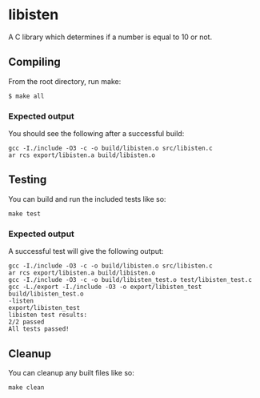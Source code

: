 # libisten
A C library which determines if a number is equal to 10 or not.

## Compiling
From the root directory, run make:

```
$ make all
```

### Expected output
You should see the following after a successful build:

```
gcc -I./include -O3 -c -o build/libisten.o src/libisten.c
ar rcs export/libisten.a build/libisten.o
```

## Testing
You can build and run the included tests like so:

```
make test
```

### Expected output
A successful test will give the following output:

```
gcc -I./include -O3 -c -o build/libisten.o src/libisten.c
ar rcs export/libisten.a build/libisten.o
gcc -I./include -O3 -c -o build/libisten_test.o test/libisten_test.c
gcc -L./export -I./include -O3 -o export/libisten_test build/libisten_test.o
-listen
export/libisten_test
libisten test results:
2/2 passed
All tests passed!
```

## Cleanup
You can cleanup any built files like so:

```
make clean
```
